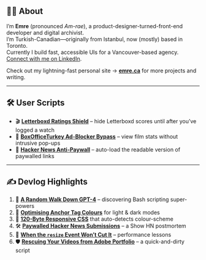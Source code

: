 ## 👨‍💻 About

I’m **Emre** (pronounced *Am-rae*), a product-designer-turned-front-end developer and digital archivist.  
I’m Turkish-Canadian—originally from Istanbul, now (mostly) based in Toronto.  
Currently I build fast, accessible UIs for a Vancouver-based agency.  
[Connect with me on LinkedIn](https://www.linkedin.com/in/mostlyemre).

Check out my lightning-fast personal site → **[emre.ca](https://emre.ca)** for more projects and writing.

---

## 🛠️ User Scripts

- 🎬 [**Letterboxd Ratings Shield**](https://greasyfork.org/en/scripts/503787-letterboxd-ratings-shield) – hide Letterboxd scores until after you’ve logged a watch
- 🍿 [**BoxOfficeTurkey Ad-Blocker Bypass**](https://greasyfork.org/en/scripts/496678-boxofficeturkey-ad-blocker-bypass) – view film stats without intrusive pop-ups
- 📰 [**Hacker News Anti-Paywall**](https://greasyfork.org/en/scripts/452024-hacker-news-anti-paywall) – auto-load the readable version of paywalled links

---

## ✍️ Devlog Highlights

1. 🚀 [**A Random Walk Down GPT-4**](https://emre.ca/devlog/discovering-wonders-bash-scripting/) – discovering Bash scripting super-powers  
2. 🔗 [**Optimising Anchor Tag Colours**](https://emre.ca/devlog/almost-perfect-anchor-tag-color/) for light & dark modes  
3. 📏 [**120-Byte Responsive CSS**](https://emre.ca/devlog/120-bytes-of-css/) that auto-detects colour-scheme  
4. 🛠️ [**Paywalled Hacker News Submissions**](https://emre.ca/devlog/solving-paywalled-hn-submission-problem/) – a Show HN postmortem  
5. 🤔 [**When the `resize` Event Won’t Cut It**](https://gist.github.com/MostlyEmre/4afdb8ecb2b2244dfcd458e81596dbee) – performance lessons  
6. 🛡️ [**Rescuing Your Videos from Adobe Portfolio**](https://gist.github.com/MostlyEmre/b912d8451eeaae65013c7249a3cc1144) – a quick-and-dirty script

